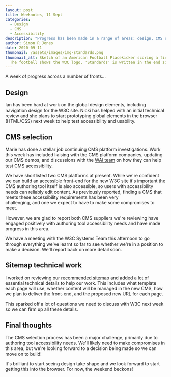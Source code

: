 ```yaml
---
layout: post
title: Weeknotes, 11 Sept
categories:
  - Design
  - CMS
  - Accessibility
description: "Progress has been made in a range of areas: design, CMS selection and sitemap technical work"
author: Simon R Jones
date: 2020-09-11
thumbnail: /assets/images/img-standards.png
thumbnail_alt: Sketch of an American Football Placekicker scoring a field goal.
  The football shows the W3C logo. 'Standards' is written in the end zone.
---
```


A week of progress across a number of fronts...

## Design

Ian has been hard at work on the global design elements, including navigation design for the W3C site. Nicki has helped with 
an initial technical review and she plans to start prototyping global elements in the browser (HTML/CSS) next week to 
help test accessibility and usability. 

## CMS selection

Marie has done a stellar job continuing CMS platform investigations. Work this week has included liaising with the CMS platform 
companies, updating our CMS demos, and discussions with the [WAI team](https://www.w3.org/WAI/) on how they can help test CMS accessibility.  

We have shortlisted two CMS platforms at present. While we're confident we can build an accessible front-end
for the new W3C site it's important the CMS authoring tool itself is also accessible, so users with accessibility needs 
can reliably edit content. As previously reported, finding a CMS that meets these accessibility requirements has been very  
challenging, and one we expect to have to make some compromises to meet.

However, we are glad to report both CMS suppliers we're reviewing have engaged positively with authoring tool accessibility 
needs and have made progress in this area. 

We have a meeting with the W3C Systems Team this afternoon to go through everything we've learnt so far to see whether 
we're in a position to make a decision. We'll report back on more detail soon.  

## Sitemap technical work

I worked on reviewing our [recommended sitemap](https://docs.google.com/spreadsheets/d/1a9pm5HWzcidtLPCeFRz4F0Ir4TT3oOK54FlEEd3IXUE/view#gid=315005175) 
and added a lot of essential technical details to help our work. This includes what template each page will use, whether 
content will be managed in the new CMS, how we plan to deliver the front-end, and the proposed new URL for each page.

This sparked off a lot of questions we need to discuss with W3C next week so we can firm up all these details. 

## Final thoughts

The CMS selection process has been a major challenge, primarily due to authoring tool accessibility needs. We'll likely 
need to make compromises in this area, but we're looking forward to a decision being made so we can move on to build!

It's brilliant to start seeing design take shape and we look forward to start getting this into the browser. For now, the weekend beckons!